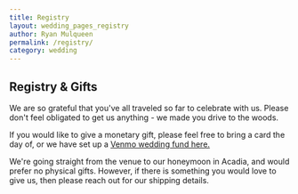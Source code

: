 ```yaml
---
title: Registry
layout: wedding_pages_registry
author: Ryan Mulqueen
permalink: /registry/
category: wedding
---
```


## Registry & Gifts

We are so grateful that you've all traveled so far to celebrate with us. Please don't feel obligated to get us anything - we made you drive to the woods. 

If you would like to give a monetary gift, please feel free to bring a card the day of, or we have set up a [Venmo wedding fund here.](https://venmo.com/code?user_id=1873878485827584235&created=1758412584)

We're going straight from the venue to our honeymoon in Acadia, and would prefer no physical gifts. However, if there is something you would love to give us, then please reach out for our shipping details.
